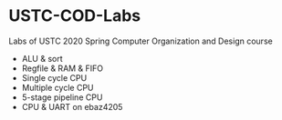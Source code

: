# USTC-COD-Labs
Labs of USTC 2020 Spring Computer Organization and Design course

- ALU & sort
- Regfile & RAM & FIFO
- Single cycle CPU
- Multiple cycle CPU
- 5-stage pipeline CPU
- CPU & UART on ebaz4205
